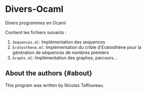# Divers-Ocaml
Divers programmes en Ocaml

Contient les fichiers suivants :

1. `Sequences.ml`: Implémentation des sequences
2. `Eratosthene.ml`: Implémentation du crible d'Eratosthène pour la génération de séquences de nombres premiers
2. `Graphs.ml`: Implémentation des graphes, parcours...



About the authors                                                  {#about}
-----------------

This program was written by Nicolas Taffoureau.
